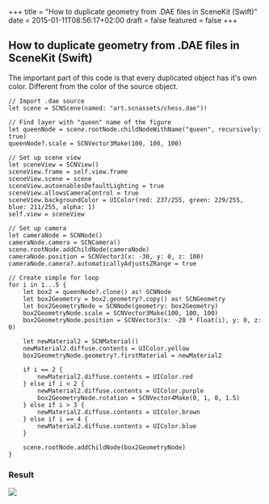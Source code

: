 +++
title = "How to duplicate geometry from .DAE files in SceneKit (Swift)"
date = 2015-01-11T08:56:17+02:00
draft = false
featured = false
+++

## How to duplicate geometry from .DAE files in SceneKit (Swift)

The important part of this code is that every duplicated object has it's own color. Different from the color of the source object.

```
// Import .dae source
let scene = SCNScene(named: "art.scnassets/chess.dae")!

// Find layer with "queen" name of the figure
let queenNode = scene.rootNode.childNodeWithName("queen", recursively: true)
queenNode?.scale = SCNVector3Make(100, 100, 100)

// Set up scene view
let sceneView = SCNView()
sceneView.frame = self.view.frame
sceneView.scene = scene
sceneView.autoenablesDefaultLighting = true
sceneView.allowsCameraControl = true
sceneView.backgroundColor = UIColor(red: 237/255, green: 229/255, blue: 211/255, alpha: 1)
self.view = sceneView

// Set up camera
let cameraNode = SCNNode()
cameraNode.camera = SCNCamera()
scene.rootNode.addChildNode(cameraNode)
cameraNode.position = SCNVector3(x: -30, y: 0, z: 100)
cameraNode.camera?.automaticallyAdjustsZRange = true

// Create simple for loop
for i in 1...5 {
    let box2 = queenNode?.clone() as! SCNNode
    let box2Geometry = box2.geometry?.copy() as! SCNGeometry
    let box2GeometryNode = SCNNode(geometry: box2Geometry)
    box2GeometryNode.scale = SCNVector3Make(100, 100, 100)
    box2GeometryNode.position = SCNVector3(x: -20 * Float(i), y: 0, z: 0)
    
    let newMaterial2 = SCNMaterial()
    newMaterial2.diffuse.contents = UIColor.yellow
    box2GeometryNode.geometry?.firstMaterial = newMaterial2
    
    if i == 2 {
        newMaterial2.diffuse.contents = UIColor.red
    } else if i < 2 {
        newMaterial2.diffuse.contents = UIColor.purple
        box2GeometryNode.rotation = SCNVector4Make(0, 1, 0, 1.5)
    } else if i > 3 {
        newMaterial2.diffuse.contents = UIColor.brown
    } else if i == 4 {
        newMaterial2.diffuse.contents = UIColor.blue
    }
    
    scene.rootNode.addChildNode(box2GeometryNode)
}

```

### Result

![](images/1.jpg)